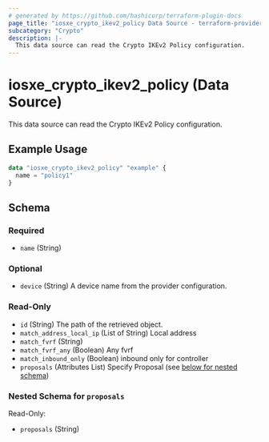 ```yaml
---
# generated by https://github.com/hashicorp/terraform-plugin-docs
page_title: "iosxe_crypto_ikev2_policy Data Source - terraform-provider-iosxe"
subcategory: "Crypto"
description: |-
  This data source can read the Crypto IKEv2 Policy configuration.
---
```


# iosxe_crypto_ikev2_policy (Data Source)

This data source can read the Crypto IKEv2 Policy configuration.

## Example Usage

```terraform
data "iosxe_crypto_ikev2_policy" "example" {
  name = "policy1"
}
```

<!-- schema generated by tfplugindocs -->
## Schema

### Required

- `name` (String)

### Optional

- `device` (String) A device name from the provider configuration.

### Read-Only

- `id` (String) The path of the retrieved object.
- `match_address_local_ip` (List of String) Local address
- `match_fvrf` (String)
- `match_fvrf_any` (Boolean) Any fvrf
- `match_inbound_only` (Boolean) inbound only for controller
- `proposals` (Attributes List) Specify Proposal (see [below for nested schema](#nestedatt--proposals))

<a id="nestedatt--proposals"></a>
### Nested Schema for `proposals`

Read-Only:

- `proposals` (String)
